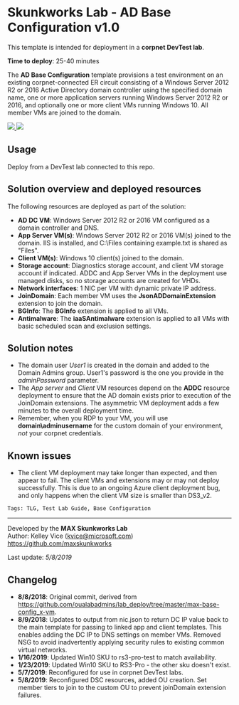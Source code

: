 ﻿# Skunkworks Lab - AD Base Configuration v1.0

This template is intended for deployment in a **corpnet DevTest lab**.

**Time to deploy**: 25-40 minutes

The **AD Base Configuration** template provisions a test environment on an existing corpnet-connected ER circuit consisting of a Windows Server 2012 R2 or 2016 Active Directory domain controller using the specified domain name, one or more application servers running Windows Server 2012 R2 or 2016, and optionally one or more client VMs running Windows 10. All member VMs are joined to the domain.

<a href="https://portal.azure.com/#create/Microsoft.Template/uri/https%3A%2F%2Fraw.githubusercontent.com%2Foualabadmins%2Flab_deploy%2Fmaster%2Fmax-base-config_x-vm_corpnet%2Fazuredeploy.json" target="_blank">
<img src="http://azuredeploy.net/deploybutton.png"/>
</a>
<a href="http://armviz.io/#/?load=https%3A%2F%2Fraw.githubusercontent.com%2Foualabadmins%2Flab_deploy%2Fmaster%2Fmax-base-config_x-vm_corpnet%2Fazuredeploy.json" target="_blank">
<img src="http://armviz.io/visualizebutton.png"/>
</a>

## Usage

Deploy from a DevTest lab connected to this repo.

## Solution overview and deployed resources

The following resources are deployed as part of the solution:

+ **AD DC VM**: Windows Server 2012 R2 or 2016 VM configured as a domain controller and DNS.
+ **App Server VM(s)**: Windows Server 2012 R2 or 2016 VM(s) joined to the domain. IIS is installed, and C:\Files containing example.txt is shared as "Files".
+ **Client VM(s)**: Windows 10 client(s) joined to the domain.
+ **Storage account**: Diagnostics storage account, and client VM storage account if indicated. ADDC and App Server VMs in the deployment use managed disks, so no storage accounts are created for VHDs.
+ **Network interfaces**: 1 NIC per VM with dynamic private IP address.
+ **JoinDomain**: Each member VM uses the **JsonADDomainExtension** extension to join the domain.
+ **BGInfo**: The **BGInfo** extension is applied to all VMs.
+ **Antimalware**: The **iaaSAntimalware** extension is applied to all VMs with basic scheduled scan and exclusion settings.

## Solution notes

+ The domain user *User1* is created in the domain and added to the Domain Admins group. User1's password is the one you provide in the *adminPassword* parameter.
+ The *App server* and *Client* VM resources depend on the **ADDC** resource deployment to ensure that the AD domain exists prior to execution of the JoinDomain extensions. The asymmetric VM deployment adds a few minutes to the overall deployment time.
+ Remember, when you RDP to your VM, you will use **domain\adminusername** for the custom domain of your environment, _not_ your corpnet credentials.

## Known issues

+ The client VM deployment may take longer than expected, and then appear to fail. The client VMs and extensions may or may not deploy successfully. This is due to an ongoing Azure client deployment bug, and only happens when the client VM size is smaller than DS3_v2.

`Tags: TLG, Test Lab Guide, Base Configuration`
___
Developed by the **MAX Skunkworks Lab**  
Author: Kelley Vice (kvice@microsoft.com)  
https://github.com/maxskunkworks

Last update: _5/8/2019_

## Changelog

+ **8/8/2018**: Original commit, derived from https://github.com/oualabadmins/lab_deploy/tree/master/max-base-config_x-vm.
+ **8/9/2018**: Updates to output from nic.json to return DC IP value back to the main template for passing to linked app and client templates. This enables adding the DC IP to DNS settings on member VMs. Removed NSG to avoid inadvertently applying security rules to existing common virtual networks.
+ **1/16/2019**: Updated Win10 SKU to rs3-pro-test to match availability.
+ **1/23/2019**: Updated Win10 SKU to RS3-Pro - the other sku doesn't exist.
+ **5/7/2019**: Reconfigured for use in corpnet DevTest labs.
+ **5/8/2019**: Reconfigured DSC resources, added OU creation. Set member tiers to join to the custom OU to prevent joinDomain extension failures.